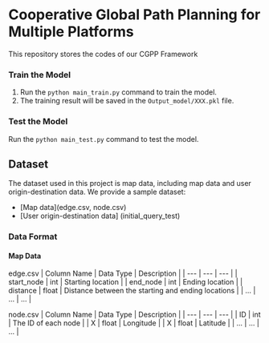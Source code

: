 # Cooperative Global Path Planning for Multiple Platforms
This repository stores the codes of our CGPP Framework

### Train the Model

1. Run the `python main_train.py` command to train the model.
2. The training result will be saved in the `Output_model/XXX.pkl` file.

### Test the Model

Run the `python main_test.py` command to test the model.

## Dataset

The dataset used in this project is map data, including map data and user origin-destination data. We provide a sample dataset:

- [Map data](edge.csv, node.csv)
- [User origin-destination data] (initial_query_test)

### Data Format

#### Map Data

edge.csv
| Column Name | Data Type | Description |
| --- | --- | --- |
| start_node | int | Starting location |
| end_node | int | Ending location |
| distance | float | Distance between the starting and ending locations |
| ... | ... | ... |

node.csv
| Column Name | Data Type | Description |
| --- | --- | --- |
| ID | int | The ID of each node |
| X | float | Longitude |
| X | float | Latitude |
| ... | ... | ... |
